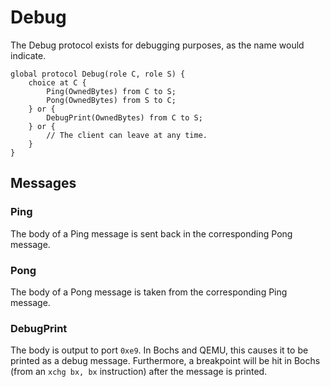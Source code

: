 Debug
=====

The Debug protocol exists for debugging purposes, as the name would indicate.

```scribble
global protocol Debug(role C, role S) {
	choice at C {
		Ping(OwnedBytes) from C to S;
		Pong(OwnedBytes) from S to C;
	} or {
		DebugPrint(OwnedBytes) from C to S;
	} or {
		// The client can leave at any time.
	}
}
```

Messages
--------

### Ping

The body of a Ping message is sent back in the corresponding Pong message.

### Pong

The body of a Pong message is taken from the corresponding Ping message.

### DebugPrint

The body is output to port `0xe9`. In Bochs and QEMU, this causes it to be printed as a debug message. Furthermore, a breakpoint will be hit in Bochs (from an `xchg bx, bx` instruction) after the message is printed.
